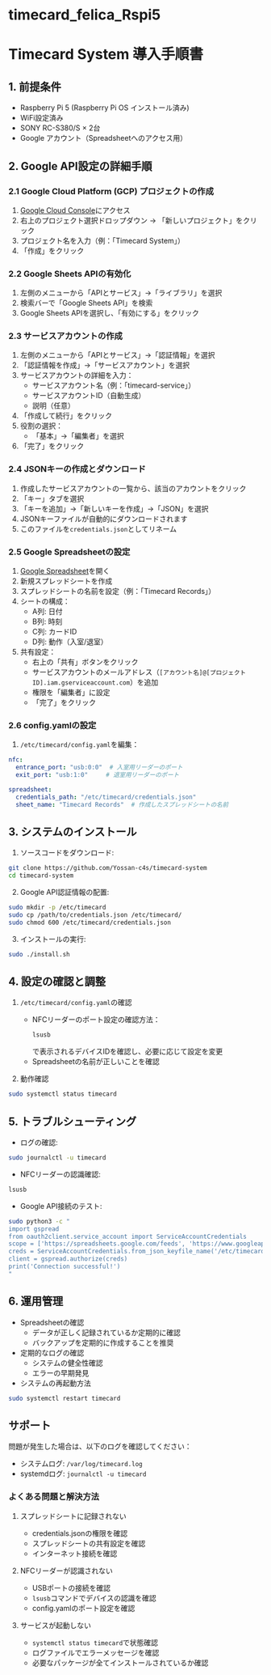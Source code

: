 # timecard_felica_Rspi5
# Timecard System 導入手順書

## 1. 前提条件
- Raspberry Pi 5 (Raspberry Pi OS インストール済み)
- WiFi設定済み
- SONY RC-S380/S × 2台
- Google アカウント（Spreadsheetへのアクセス用）

## 2. Google API設定の詳細手順

### 2.1 Google Cloud Platform (GCP) プロジェクトの作成
1. [Google Cloud Console](https://console.cloud.google.com/)にアクセス
2. 右上のプロジェクト選択ドロップダウン → 「新しいプロジェクト」をクリック
3. プロジェクト名を入力（例：「Timecard System」）
4. 「作成」をクリック

### 2.2 Google Sheets APIの有効化
1. 左側のメニューから「APIとサービス」→「ライブラリ」を選択
2. 検索バーで「Google Sheets API」を検索
3. Google Sheets APIを選択し、「有効にする」をクリック

### 2.3 サービスアカウントの作成
1. 左側のメニューから「APIとサービス」→「認証情報」を選択
2. 「認証情報を作成」→「サービスアカウント」を選択
3. サービスアカウントの詳細を入力：
   - サービスアカウント名（例：「timecard-service」）
   - サービスアカウントID（自動生成）
   - 説明（任意）
4. 「作成して続行」をクリック
5. 役割の選択：
   - 「基本」→「編集者」を選択
6. 「完了」をクリック

### 2.4 JSONキーの作成とダウンロード
1. 作成したサービスアカウントの一覧から、該当のアカウントをクリック
2. 「キー」タブを選択
3. 「キーを追加」→「新しいキーを作成」→「JSON」を選択
4. JSONキーファイルが自動的にダウンロードされます
5. このファイルを`credentials.json`としてリネーム

### 2.5 Google Spreadsheetの設定
1. [Google Spreadsheet](https://docs.google.com/spreadsheets)を開く
2. 新規スプレッドシートを作成
3. スプレッドシートの名前を設定（例：「Timecard Records」）
4. シートの構成：
   - A列: 日付
   - B列: 時刻
   - C列: カードID
   - D列: 動作（入室/退室）
5. 共有設定：
   - 右上の「共有」ボタンをクリック
   - サービスアカウントのメールアドレス（`[アカウント名]@[プロジェクトID].iam.gserviceaccount.com`）を追加
   - 権限を「編集者」に設定
   - 「完了」をクリック

### 2.6 config.yamlの設定
1. `/etc/timecard/config.yaml`を編集：
```yaml
nfc:
  entrance_port: "usb:0:0"  # 入室用リーダーのポート
  exit_port: "usb:1:0"     # 退室用リーダーのポート

spreadsheet:
  credentials_path: "/etc/timecard/credentials.json"
  sheet_name: "Timecard Records"  # 作成したスプレッドシートの名前
```

## 3. システムのインストール
1. ソースコードをダウンロード:
```bash
git clone https://github.com/Yossan-c4s/timecard-system
cd timecard-system
```

2. Google API認証情報の配置:
```bash
sudo mkdir -p /etc/timecard
sudo cp /path/to/credentials.json /etc/timecard/
sudo chmod 600 /etc/timecard/credentials.json
```

3. インストールの実行:
```bash
sudo ./install.sh
```

## 4. 設定の確認と調整
1. `/etc/timecard/config.yaml`の確認
   - NFCリーダーのポート設定の確認方法：
     ```bash
     lsusb
     ```
     で表示されるデバイスIDを確認し、必要に応じて設定を変更
   - Spreadsheetの名前が正しいことを確認

2. 動作確認
```bash
sudo systemctl status timecard
```

## 5. トラブルシューティング
- ログの確認:
```bash
sudo journalctl -u timecard
```

- NFCリーダーの認識確認:
```bash
lsusb
```

- Google API接続のテスト:
```bash
sudo python3 -c "
import gspread
from oauth2client.service_account import ServiceAccountCredentials
scope = ['https://spreadsheets.google.com/feeds', 'https://www.googleapis.com/auth/drive']
creds = ServiceAccountCredentials.from_json_keyfile_name('/etc/timecard/credentials.json', scope)
client = gspread.authorize(creds)
print('Connection successful!')
"
```

## 6. 運用管理
- Spreadsheetの確認
  - データが正しく記録されているか定期的に確認
  - バックアップを定期的に作成することを推奨
- 定期的なログの確認
  - システムの健全性確認
  - エラーの早期発見
- システムの再起動方法
```bash
sudo systemctl restart timecard
```

## サポート
問題が発生した場合は、以下のログを確認してください：
- システムログ: `/var/log/timecard.log`
- systemdログ: `journalctl -u timecard`

### よくある問題と解決方法
1. スプレッドシートに記録されない
   - credentials.jsonの権限を確認
   - スプレッドシートの共有設定を確認
   - インターネット接続を確認

2. NFCリーダーが認識されない
   - USBポートの接続を確認
   - `lsusb`コマンドでデバイスの認識を確認
   - config.yamlのポート設定を確認

3. サービスが起動しない
   - `systemctl status timecard`で状態確認
   - ログファイルでエラーメッセージを確認
   - 必要なパッケージが全てインストールされているか確認

